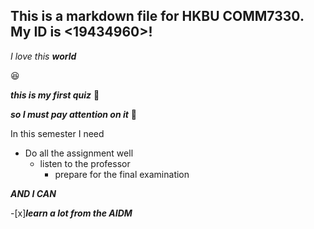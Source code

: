 ## This is a markdown file for HKBU COMM7330. My ID is <19434960>!
*I*
_love_
*this*
**_world_**

:laughing:


***this is my first quiz***
:book:

***so I must pay attention on it***
:muscle:

In this semester I need
- Do all the assignment well
  - listen to the professor
    - prepare for the final examination  

 ***AND I CAN***

 -[x]***learn a lot from the AIDM***
